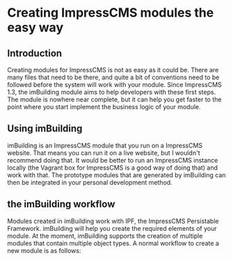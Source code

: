 

# Creating ImpressCMS modules the easy way

## Introduction
Creating modules for ImpressCMS is not as easy as it could be. There are many files that need to be there, and quite a bit of conventions need to be followed before the system will work with your module.
Since ImpressCMS 1.3, the imBuilding module aims to help developers with these first steps. The module is nowhere near complete, but it can help you get faster to the point where you start implement the business logic of your module.

## Using imBuilding
imBuilding is an ImpressCMS module that you run on a ImpressCMS website. That means you can run it on a live website, but I wouldn't recommend doing that. It would be better to run an ImpressCMS instance locally (the Vagrant box for ImpressCMS is a good way of doing that) and work with that. The prototype modules that are generated by imBuilding can then be integrated in your personal development method.

## the imBuilding workflow
Modules created in imBuilding work with IPF, the ImpressCMS Persistable Framework. imBuilding will help you create the required elements of your module. At the moment, imBuilding supports the creation of multiple modules that contain multiple object types.
A normal workflow to create a new module is as follows:












